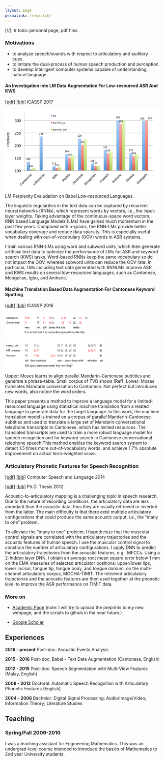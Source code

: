 ```yaml
---
layout: page
permalink: /research/
---
```


[//]: #  todo: personal page, pdf files.

### Motivations
  * to analyze speech/sounds with respect to articulatory and auditory cues.
  * to imitate the dual-process of human speech production and perception.
  * to develop intelligent computer systems capable of understanding natural language.

#### An Investigation into LM Data Augmentation For Low-resourced ASR And KWS

[[pdf]](/papers/2017_ICASSP_LIMSI/huang2017investigation.pdf)  [[bib]](/papers/2017_ICASSP_LIMSI/huang2017investigation.bib) ICASSP 2017

<div class="imgcap">
<div>
<img src="/images/huang2017investigation.png" style="max-width:100%;  text-align:center;">
</div>
<div class="thecap">LM Perplexity Evaludation on Babel Low-resourced Languages.
</div>
</div>


The linguistic regularities in the text data can be captured by recurrent neural networks (RNNs), which represent words by vectors, i.e., the input-layer weights.
Taking advantage of the continuous-space word vectors, RNN based Language Models (LMs) have gained much momentum in the past few years.
Compared with n-grams, the RNN-LMs provide better vocabulary coverage and reduce data sparsity.
This is especially useful when dealing with out-of-vocabulary (OOV) words in ASR systems.

I train various RNN-LMs using word and subword units, which then generate artificial text data to optimize the performance of LMs for ASR and keyword search (KWS) tasks.
Word-based RNNs keep the same vocabulary so do not impact the OOV, whereas subword units can reduce the OOV rate.
In particular, LMs including text data generated with RNNLMs improve ASR and KWS results on several low-resourced languages, such as Cantonese, Mongolian, Igbo, and Amharic.

#### Machine Translation Based Data Augmentation For Cantonese Keyword Spotting

[[pdf]](/papers/2016_ICASSP_LIMSI/huang2016machine.pdf)  [[bib]](/papers/2016_ICASSP_LIMSI/huang2016machine.bib) ICASSP 2016

<div class="imgcap">
<div>
<img src="/assets/smt/SubtitleExample1_english.png" style="max-width:55%;  text-align:center;">
<img src="/assets/smt/HUB5m2cExample2_english.png" style="max-width:65%; text-align:center;">
</div>
<div class="thecap">Upper: Moses learns to align parallel Mandarin-Cantonese subtitles and generate a phrase-table. Small corpus of TVB shows (Ref). Lower: Moses translates Mandarin conversation to Cantonese. Not perfect but introduces new words, also notice the word orders.
</div>
</div>

This paper presents a method to improve a language model for a limited-resourced language using statistical machine translation from a related language to generate data for the target language. In this work, the machine translation model is trained on a corpus of parallel Mandarin-Cantonese subtitles and used to translate a large set of Mandarin conversational telephone transcripts to Cantonese, which has limited resources. The translated transcripts are used to train a more robust language model for speech recognition  and  for keyword  search  in  Cantonese  conversational  telephone  speech.This  method  enables  the  keyword  search  system  to  detect 1.5 times more out-of-vocabulary words,  and achieve 1.7% absolute improvement on actual term-weighted value.

### Articulatory Phonetic Features for Speech Recognition

[[pdf]](/papers/2014_CSL/huang2014adaptive.pdf) [[bib]](/papers/2014_CSL/huang2014adaptive.bib) Computer Speech and Language 2014

[[pdf]](/papers/2012_THESIS/huang2012articulatory.pdf) [[bib]](/papers/2012_THESIS/huang2012articulatory.bib) Ph.D. Thesis 2012

Acoustic-to-articulatory mapping is a challenging topic in speech research.
Due to the nature of recording conditions, the articulatory data are less abundant than the acoustic data, thus they are usually retrieved or inverted from the latter.
The main difficulty is that there exist multiple articulatory configurations that could produce the same acoustic output, i.e., the “many to one” problem.

To alleviate the “many to one” problem, I hypothesize that the muscular control signals are correlated with the articulatory trajectories and the acoustic features of human speech.
I use the muscular control signal to constrain the number of articulatory configurations.
I apply DNN to predict the articulatory trajectories from the acoustic features, e.g., MFCCs.
Using a 2-hidden layer DNN, I obtain an average root mean square error below 1 mm on the EMA measures of selected articulator positions: upper/lower lips, lower incisor, tongue tip, tongue body, and tongue dorsum, on the multi-channel articulatory corpus, MOCHA-TIMIT.
The retrieved articulatory trajectories and the acoustic features are then used together at the phonetic level to improve the ASR performance on TIMIT data.

### More on
  * [Academic Page]() (note: I will try to upload the preprints to my new webpage, and the scripts to github in the near future.)

  * [Google Scholar](https://scholar.google.fr/citations?user=hrICCP0AAAAJ&hl=en)

## Experiences

**2016 - present** Post-doc: Acoustic Events Analysis

**2015 - 2016** Post-doc: Babel - Text Data Augmentation (Cantonese, English)

**2012 - 2015** Post-doc: Speech Segmentation with Multi-View Features (Malay, English)

**2008 - 2012** Doctoral: Automatic Speech Recognition with Articulatory Phonetic Features (English)

**2004 - 2008** Bachelor: Digital Signal Processing: Audio/Image/Video; Information Theory; Literature Studies

## Teaching

### Spring/Fall 2009-2010

I was a teaching assistant for Engineering Mathematics.
This was an undergrad-level course intended to introduce the basics of Mathematics to 2nd year University students.
